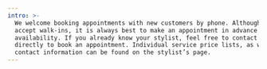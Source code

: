```yaml
---
intro: >-
  We welcome booking appointments with new customers by phone. Although we do
  accept walk-ins, it is always best to make an appointment in advance for best
  availability. If you already know your stylist, feel free to contact them
  directly to book an appointment. Individual service price lists, as well as
  contact information can be found on the stylist’s page.
---
```


